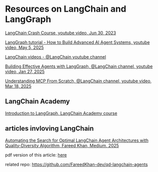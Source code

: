 # Resources on LangChain and LangGraph


[LangChain Crash Course, youtube video, Jun 30, 2023](https://www.youtube.com/watch?v=nAmC7SoVLd8&list=PLeo1K3hjS3uu0N_0W6giDXzZIcB07Ng_F)

[LangGraph tutorial - How to Build Advanced AI Agent Systems, youtube video,  May 5, 2025](https://www.youtube.com/watch?v=1w5cCXlh7JQ)

[LangChain videos - @LangChain youtube channel ](https://www.youtube.com/@LangChain)

[Building Effective Agents with LangGraph, @LangChain channel, youtube video, Jan 27, 2025](https://www.youtube.com/watch?v=aHCDrAbH_go)

[Understanding MCP From Scratch, @LangChain channel, youtube video, Mar 18, 2025](https://www.youtube.com/watch?v=CDjjaTALI68)


## LangChain Academy

[Introduction to LangGraph, LangChain Academy course](https://academy.langchain.com/courses/take/intro-to-langgraph)

## articles invloving LangChain

[Automating the Search for Optimal LangChain Agent Architectures with Quality-Diversity Algorithm, Fareed Khan, Medium, 2025](https://levelup.gitconnected.com/automating-the-search-for-optimal-langchain-agent-architectures-with-quality-diversity-algorithm-d25344a0f8e0)

pdf version of this article: [here](https://github.com/dimitarpg13/langchain_tutorial/blob/main/articles/Automating_the_Search_for_Optimal_LangChain_Agent_Architectures_with_Quality-Diversity_Algorithm_by_Fareed_Khan_Aug_2025_LevelUp_Coding.pdf)

related repo: https://github.com/FareedKhan-dev/qd-langchain-agents
